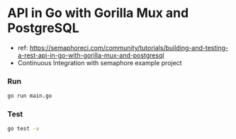 # API in Go with Gorilla Mux and PostgreSQL
* ref: https://semaphoreci.com/community/tutorials/building-and-testing-a-rest-api-in-go-with-gorilla-mux-and-postgresql
* Continuous Integration with semaphore example project

### Run
```bash
go run main.go
```

### Test
```bash
go test -v
```